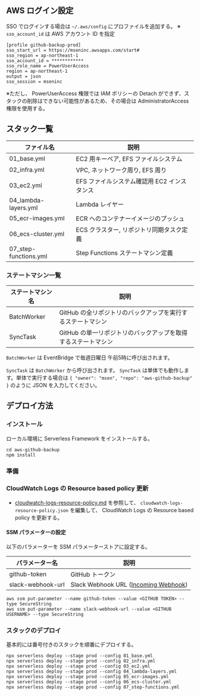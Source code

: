 

## AWS ログイン設定

SSO でログインする場合は `~/.aws/config` にプロファイルを追加する。
※ `sso_account_id` は AWS アカウント ID を指定

```
[profile github-backup-prod]
sso_start_url = https://mseninc.awsapps.com/start#
sso_region = ap-northeast-1
sso_account_id = ************
sso_role_name = PowerUserAccess
region = ap-northeast-1
output = json
sso_session = mseninc
```

※ただし、 PowerUserAccess 権限では IAM ポリシーの Detach ができず、スタックの削除はできない可能性があるため、その場合は AdministratorAccess 権限を使用する。

## スタック一覧

| ファイル名            | 説明                                        |
| --------------------- | ------------------------------------------- |
| 01_base.yml           | EC2 用キーペア, EFS ファイルシステム        |
| 02_infra.yml          | VPC, ネットワーク周り, EFS 周り             |
| 03_ec2.yml            | EFS ファイルシステム確認用 EC2 インスタンス |
| 04_lambda-layers.yml  | Lambda レイヤー                             |
| 05_ecr-images.yml     | ECR へのコンテナーイメージのプッシュ        |
| 06_ecs-cluster.yml    | ECS クラスター, リポジトリ同期タスク定義    |
| 07_step-functions.yml | Step Functions ステートマシン定義           |

### ステートマシン一覧

| ステートマシン名 | 説明                                                          |
| ---------------- | ------------------------------------------------------------- |
| BatchWorker      | GitHub の全リポジトリのバックアップを実行するステートマシン   |
| SyncTask         | GitHub の単一リポジトリのバックアップを取得するステートマシン |

`BatchWorker` は EventBridge で毎週日曜日 午前5時に呼び出されます。

`SyncTask` は `BatchWorker` から呼び出されます。 `SyncTask` は単体でも動作します。単体で実行する場合は `{ "owner": "msen", "repo": "aws-github-backup" }` のように JSON を入力してください。

## デプロイ方法

### インストール

ローカル環境に Serverless Framework をインストールする。

```
cd aws-github-backup
npm install
```

### 準備

### CloudWatch Logs の Resource based policy 更新

- [cloudwatch-logs-resource-policy.md](cloudwatch-logs-resource-policy.md) を参照して、 `cloudwatch-logs-resource-policy.json` を編集して、 CloudWatch Logs の Resource based policy を更新する。

#### SSM パラメーターの設定

以下のパラメーターを SSM パラメーターストアに設定する。

| パラメーター名    | 説明                                                                                                                       |
| ----------------- | -------------------------------------------------------------------------------------------------------------------------- |
| github-token      | GitHub トークン                                                                                                            |
| slack-webhook-url | Slack Webhook URL ([Incoming Webhook](https://mseninc.slack.com/apps/A0F7XDUAZ--incoming-webhook-?tab=settings&next_id=0)) |

```
aws ssm put-parameter --name github-token --value <GITHUB TOKEN> --type SecureString
aws ssm put-parameter --name slack-webhook-url --value <GITHUB USERNAME> --type SecureString
```

### スタックのデプロイ

基本的には番号付きのスタックを順番にデプロイする。

```
npx serverless deploy --stage prod --config 01_base.yml
npx serverless deploy --stage prod --config 02_infra.yml
npx serverless deploy --stage prod --config 03_ec2.yml
npx serverless deploy --stage prod --config 04_lambda-layers.yml
npx serverless deploy --stage prod --config 05_ecr-images.yml
npx serverless deploy --stage prod --config 06_ecs-cluster.yml
npx serverless deploy --stage prod --config 07_step-functions.yml
```
